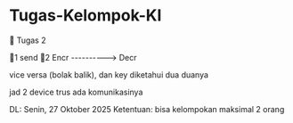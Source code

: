 # Tugas-Kelompok-KI

📄 Tugas 2

🗿1    send   🗿2
Encr ----------> Decr

vice versa (bolak balik), dan key diketahui dua duanya

jad 2 device trus ada komunikasinya

DL: Senin, 27 Oktober 2025
Ketentuan: bisa kelompokan maksimal 2 orang